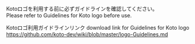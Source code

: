 Kotoロゴを利用する前に必ずガイドラインを確認してください。  
Please refer to Guidelines for Koto logo before use.

Kotoロゴ利用ガイドラインリンク  download link for Guidelines for Koto logo  
https://github.com/koto-dev/wiki/blob/master/logo-Guidelines.md
